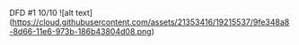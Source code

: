 

DFD #1
10/10
![alt text] (https://cloud.githubusercontent.com/assets/21353416/19215537/9fe348a8-8d66-11e6-973b-186b43804d08.png)
